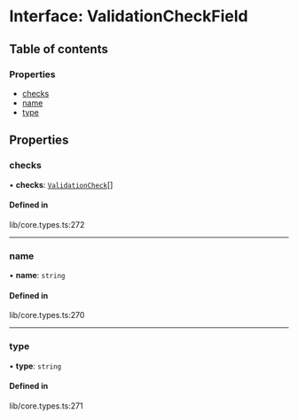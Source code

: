 # Interface: ValidationCheckField

## Table of contents

### Properties

- [checks](../wiki/ValidationCheckField#checks)
- [name](../wiki/ValidationCheckField#name)
- [type](../wiki/ValidationCheckField#type)

## Properties

### checks

• **checks**: [`ValidationCheck`](../wiki/ValidationCheck)[]

#### Defined in

lib/core.types.ts:272

___

### name

• **name**: `string`

#### Defined in

lib/core.types.ts:270

___

### type

• **type**: `string`

#### Defined in

lib/core.types.ts:271
